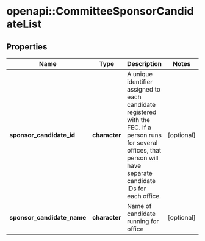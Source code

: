 # openapi::CommitteeSponsorCandidateList


## Properties
Name | Type | Description | Notes
------------ | ------------- | ------------- | -------------
**sponsor_candidate_id** | **character** |  A unique identifier assigned to each candidate registered with the FEC. If a person runs for several offices, that person will have separate candidate IDs for each office.  | [optional] 
**sponsor_candidate_name** | **character** | Name of candidate running for office | [optional] 



